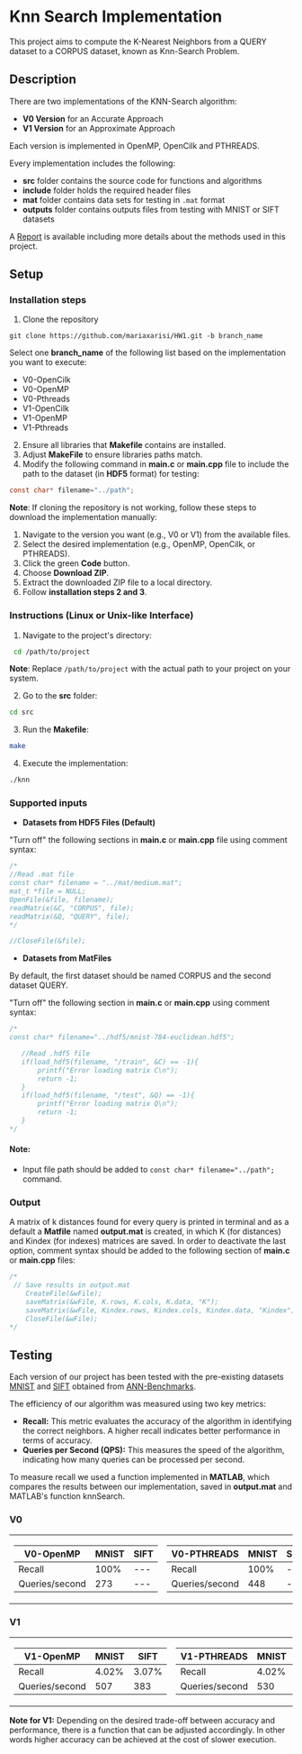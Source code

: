 # Knn Search Implementation
This project aims to compute the K-Nearest Neighbors from a QUERY dataset to a CORPUS dataset, known as Knn-Search Problem.
## Description
There are two implementations of the KNN-Search algorithm:
- **V0 Version** for an Accurate Approach
- **V1 Version** for an Approximate Approach

Each version is implemented in OpenMP, OpenCilk and PTHREADS.

Every implementation includes the following:
- **src** folder contains the source code for functions and algorithms
- **include** folder holds the required header files
- **mat** folder contains data sets for testing in `.mat` format
- **outputs** folder contains outputs files from testing with MNIST or SIFT datasets

A [Report](knn_search.pdf) is available including more details about the methods used in this project.

## Setup
### Installation steps
1. Clone the repository 
```
git clone https://github.com/mariaxarisi/HW1.git -b branch_name
```
Select one **branch_name**  of the following list based on the implementation you want to execute:
- V0-OpenCilk
- V0-OpenMP
- V0-Pthreads
- V1-OpenCilk
- V1-OpenMP
- V1-Pthreads

2. Ensure all libraries that **Makefile** contains are installed.
3. Adjust **MakeFile** to ensure libraries paths match.
4. Modify the following command in **main.c** or **main.cpp** file to include the path to the dataset (in **HDF5** format) for testing:
```C
const char* filename="../path";
```

**Note**: If cloning the repository is not working, follow these steps to download the implementation manually:
1. Navigate to the version you want (e.g., V0 or V1) from the available files.
2. Select the desired implementation (e.g., OpenMP, OpenCilk, or PTHREADS).
3. Click the green **Code** button.
4. Choose **Download ZIP**.
5. Extract the downloaded ZIP file to a local directory.
6. Follow **installation steps 2 and 3**.

### Instructions (Linux or Unix-like Interface)
1. Navigate to the project's directory:
```bash
 cd /path/to/project
```
**Note**: Replace ```/path/to/project``` with the actual path to your project on your system.

2. Go to the **src** folder:
 ```bash
 cd src
```
3. Run the **Makefile**:
```bash
make
```
4. Execute the implementation:
```bash
./knn
```
### Supported inputs
- **Datasets from HDF5 Files (Default)**

"Turn off" the following sections in **main.c** or **main.cpp** file using comment syntax:
```C
/*
//Read .mat file
const char* filename = "../mat/medium.mat";
mat_t *file = NULL;
OpenFile(&file, filename);
readMatrix(&C, "CORPUS", file);
readMatrix(&Q, "QUERY", file);
*/
```
```C
//CloseFile(&file);
```

- **Datasets from MatFiles**

By default, the first dataset should be named CORPUS and the second dataset QUERY. 

"Turn off" the following section in **main.c** or **main.cpp** using comment syntax:
 ```C
/*
const char* filename="../hdf5/mnist-784-euclidean.hdf5";

    //Read .hdf5 file
    if(load_hdf5(filename, "/train", &C) == -1){
        printf("Error loading matrix C\n");
        return -1;
    }
    if(load_hdf5(filename, "/test", &Q) == -1){
        printf("Error loading matrix Q\n");
        return -1;
    }
*/
```
#### Note:
- Input file path should be added to `const char* filename="../path";` command.


### Output
A matrix of k distances found for every query is printed in terminal and as a default a **Matfile** named **output.mat** is created, in which 
K (for distances) and Kindex (for indexes) matrices are saved.
In order to deactivate the last option, comment syntax should be added to the following section of **main.c** or **main.cpp** files:
```C
/*
 // Save results in output.mat
    CreateFile(&wFile);
    saveMatrix(&wFile, K.rows, K.cols, K.data, "K");
    saveMatrix(&wFile, Kindex.rows, Kindex.cols, Kindex.data, "Kindex");
    CloseFile(&wFile);
*/
```

## Testing
Each version of our project has been tested with the pre-existing datasets [MNIST](https://yann.lecun.com/exdb/mnist/) and [SIFT](http://corpus-texmex.irisa.fr/) obtained from 
[ANN-Benchmarks](https://github.com/erikbern/ann-benchmarks.git). 

The efficiency of our algorithm was measured using two key metrics:
- **Recall:** This metric evaluates the accuracy of the algorithm in identifying the correct neighbors. A higher recall indicates better performance in terms of accuracy.
- **Queries per Second (QPS):** This measures the speed of the algorithm, indicating how many queries can be processed per second.

To measure recall we used a function implemented in **MATLAB**, which compares the results between our implementation, saved in **output.mat** and MATLAB's function knnSearch.

###  V0
<table>
  <tr>
    <td>
      
| V0-OpenMP      | MNIST   | SIFT    |    
|----------------|---------|---------|   
| Recall         |  100%   |   ---   |   
| Queries/second |  273    |   ---   |   
      
</td>
    <td>
      
| V0-PTHREADS    | MNIST   | SIFT    |
|----------------|---------|---------|
| Recall         |  100%   |   ---   |
| Queries/second |  448    |   ---   |
      
   </td>
  </tr>
</table>

### V1

<table>
  <tr>
    <td>

| V1-OpenMP      | MNIST   | SIFT    |
|----------------|---------|---------|
| Recall         |  4.02%  |  3.07%  |
| Queries/second |  507    |   383   |
</td>
    <td>

| V1-PTHREADS    | MNIST   | SIFT    |
|----------------|---------|---------|
| Recall         |  4.02%  |  3.07%  |
| Queries/second |  530    |   388   |
  </td>
  </tr>
</table>

**Note for V1:** Depending on the desired trade-off between accuracy and performance, there is a function that can be adjusted accordingly.
In other words higher accuracy can be achieved at the cost of slower execution.
